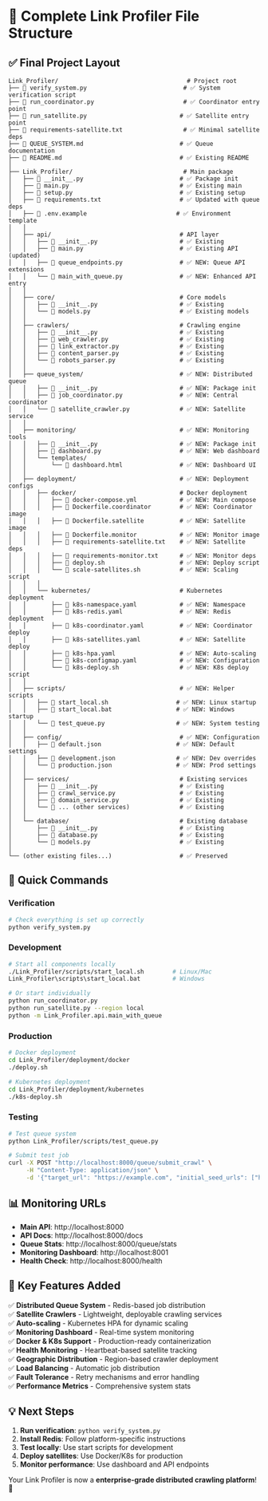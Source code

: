 # 📁 Complete Link Profiler File Structure

## ✅ Final Project Layout

```
Link_Profiler/                                    # Project root
├── 📄 verify_system.py                           # ✅ System verification script
├── 📄 run_coordinator.py                         # ✅ Coordinator entry point
├── 📄 run_satellite.py                          # ✅ Satellite entry point  
├── 📄 requirements-satellite.txt                 # ✅ Minimal satellite deps
├── 📄 QUEUE_SYSTEM.md                           # ✅ Queue documentation
├── 📄 README.md                                 # ✅ Existing README
│
├── Link_Profiler/                               # Main package
│   ├── 📄 __init__.py                           # ✅ Package init
│   ├── 📄 main.py                               # ✅ Existing main
│   ├── 📄 setup.py                              # ✅ Existing setup  
│   ├── 📄 requirements.txt                      # ✅ Updated with queue deps
│   ├── 📄 .env.example                         # ✅ Environment template
│   │
│   ├── api/                                    # API layer
│   │   ├── 📄 __init__.py                       # ✅ Existing
│   │   ├── 📄 main.py                           # ✅ Existing API (updated)
│   │   ├── 📄 queue_endpoints.py                # ✅ NEW: Queue API extensions
│   │   └── 📄 main_with_queue.py                # ✅ NEW: Enhanced API entry
│   │
│   ├── core/                                   # Core models
│   │   ├── 📄 __init__.py                       # ✅ Existing
│   │   └── 📄 models.py                         # ✅ Existing models
│   │
│   ├── crawlers/                               # Crawling engine
│   │   ├── 📄 __init__.py                       # ✅ Existing
│   │   ├── 📄 web_crawler.py                    # ✅ Existing
│   │   ├── 📄 link_extractor.py                 # ✅ Existing
│   │   ├── 📄 content_parser.py                 # ✅ Existing
│   │   └── 📄 robots_parser.py                  # ✅ Existing
│   │
│   ├── queue_system/                           # ✅ NEW: Distributed queue
│   │   ├── 📄 __init__.py                       # ✅ NEW: Package init
│   │   ├── 📄 job_coordinator.py                # ✅ NEW: Central coordinator
│   │   └── 📄 satellite_crawler.py              # ✅ NEW: Satellite service
│   │
│   ├── monitoring/                             # ✅ NEW: Monitoring tools
│   │   ├── 📄 __init__.py                       # ✅ NEW: Package init  
│   │   ├── 📄 dashboard.py                      # ✅ NEW: Web dashboard
│   │   └── templates/
│   │       └── 📄 dashboard.html                # ✅ NEW: Dashboard UI
│   │
│   ├── deployment/                             # ✅ NEW: Deployment configs
│   │   ├── docker/                             # Docker deployment
│   │   │   ├── 📄 docker-compose.yml            # ✅ NEW: Main compose
│   │   │   ├── 📄 Dockerfile.coordinator        # ✅ NEW: Coordinator image
│   │   │   ├── 📄 Dockerfile.satellite          # ✅ NEW: Satellite image
│   │   │   ├── 📄 Dockerfile.monitor            # ✅ NEW: Monitor image
│   │   │   ├── 📄 requirements-satellite.txt    # ✅ NEW: Satellite deps
│   │   │   ├── 📄 requirements-monitor.txt      # ✅ NEW: Monitor deps
│   │   │   ├── 📄 deploy.sh                     # ✅ NEW: Deploy script
│   │   │   └── 📄 scale-satellites.sh           # ✅ NEW: Scaling script
│   │   │
│   │   └── kubernetes/                         # Kubernetes deployment
│   │       ├── 📄 k8s-namespace.yaml            # ✅ NEW: Namespace
│   │       ├── 📄 k8s-redis.yaml                # ✅ NEW: Redis deployment
│   │       ├── 📄 k8s-coordinator.yaml          # ✅ NEW: Coordinator deploy
│   │       ├── 📄 k8s-satellites.yaml           # ✅ NEW: Satellite deploy
│   │       ├── 📄 k8s-hpa.yaml                  # ✅ NEW: Auto-scaling
│   │       ├── 📄 k8s-configmap.yaml            # ✅ NEW: Configuration
│   │       └── 📄 k8s-deploy.sh                 # ✅ NEW: K8s deploy script
│   │
│   ├── scripts/                                # ✅ NEW: Helper scripts
│   │   ├── 📄 start_local.sh                   # ✅ NEW: Linux startup
│   │   ├── 📄 start_local.bat                  # ✅ NEW: Windows startup
│   │   └── 📄 test_queue.py                    # ✅ NEW: System testing
│   │
│   ├── config/                                 # ✅ NEW: Configuration
│   │   ├── 📄 default.json                     # ✅ NEW: Default settings
│   │   ├── 📄 development.json                 # ✅ NEW: Dev overrides
│   │   └── 📄 production.json                  # ✅ NEW: Prod settings
│   │
│   ├── services/                               # Existing services  
│   │   ├── 📄 __init__.py                       # ✅ Existing
│   │   ├── 📄 crawl_service.py                  # ✅ Existing
│   │   ├── 📄 domain_service.py                 # ✅ Existing
│   │   └── 📄 ... (other services)              # ✅ Existing
│   │
│   └── database/                               # Existing database
│       ├── 📄 __init__.py                       # ✅ Existing
│       ├── 📄 database.py                       # ✅ Existing
│       └── 📄 models.py                         # ✅ Existing
│
└── (other existing files...)                   # ✅ Preserved
```

## 🚀 Quick Commands

### Verification
```bash
# Check everything is set up correctly
python verify_system.py
```

### Development
```bash
# Start all components locally
./Link_Profiler/scripts/start_local.sh        # Linux/Mac
Link_Profiler\scripts\start_local.bat         # Windows

# Or start individually
python run_coordinator.py
python run_satellite.py --region local
python -m Link_Profiler.api.main_with_queue
```

### Production
```bash
# Docker deployment
cd Link_Profiler/deployment/docker
./deploy.sh

# Kubernetes deployment  
cd Link_Profiler/deployment/kubernetes
./k8s-deploy.sh
```

### Testing
```bash
# Test queue system
python Link_Profiler/scripts/test_queue.py

# Submit test job
curl -X POST "http://localhost:8000/queue/submit_crawl" \
     -H "Content-Type: application/json" \
     -d '{"target_url": "https://example.com", "initial_seed_urls": ["https://competitor.com"]}'
```

## 📊 Monitoring URLs

- **Main API**: http://localhost:8000
- **API Docs**: http://localhost:8000/docs  
- **Queue Stats**: http://localhost:8000/queue/stats
- **Monitoring Dashboard**: http://localhost:8001
- **Health Check**: http://localhost:8000/health

## 🎯 Key Features Added

✅ **Distributed Queue System** - Redis-based job distribution  
✅ **Satellite Crawlers** - Lightweight, deployable crawling services  
✅ **Auto-scaling** - Kubernetes HPA for dynamic scaling  
✅ **Monitoring Dashboard** - Real-time system monitoring  
✅ **Docker & K8s Support** - Production-ready containerization  
✅ **Health Monitoring** - Heartbeat-based satellite tracking  
✅ **Geographic Distribution** - Region-based crawler deployment  
✅ **Load Balancing** - Automatic job distribution  
✅ **Fault Tolerance** - Retry mechanisms and error handling  
✅ **Performance Metrics** - Comprehensive system stats  

## 💡 Next Steps

1. **Run verification**: `python verify_system.py`
2. **Install Redis**: Follow platform-specific instructions
3. **Test locally**: Use start scripts for development  
4. **Deploy satellites**: Use Docker/K8s for production
5. **Monitor performance**: Use dashboard and API endpoints

Your Link Profiler is now a **enterprise-grade distributed crawling platform**! 🚀
